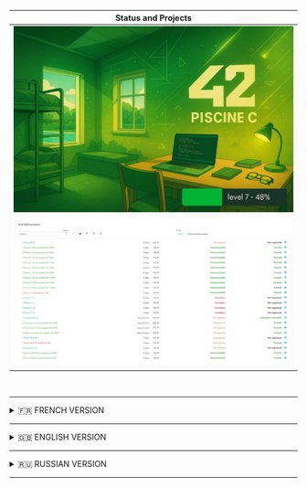 |    Status and Projects     |
|:--------------------------:|
| ![](./subject/grade.png)   |
| ![](./subject/detail.png)  |

<br>

---

<details>
<summary>🇫🇷 FRENCH VERSION</summary>

<p align="center">
	Ceci est un ensemble de projets réalisés pendant la <strong>Piscine C</strong> de l'école 42 (juillet 2023).
</p>

## Préambule

Ce parcours intensif d’un mois couvre les bases du shell UNIX et du langage C, sans bibliothèque externe. L’ensemble des exercices va de simples commandes à l’écriture de bibliothèques, en passant par la manipulation de mémoire, de pointeurs et de fichiers.

## Modules complétés

### Shell

| Module                                    | Description                                                                                      |
|-------------------------------------------|--------------------------------------------------------------------------------------------------|
| [Shell00](./subject/PiscineC_Shell00.pdf) | Commandes UNIX, permissions, `tar`, `ssh`, `diff`, `find`, etc.                                  |
| [Shell01](./subject/PiscineC_Shell01.pdf) | Scripts shell, manipulations de groupes, fichiers spéciaux, arithmétique en bases personnalisées |

### Langage C

| Module                            | Concepts abordés                                                     |
|-----------------------------------|----------------------------------------------------------------------|
| [C00](./subject/PiscineC_C00.pdf) | fonctions simples (`ft_putchar`, `ft_putnbr`, `ft_print_comb`, etc.) |
| [C01](./subject/PiscineC_C01.pdf) | pointeurs, swap, division, affichage de chaînes                      |
| [C02](./subject/PiscineC_C02.pdf) | manipulation de chaînes de caractères                                |
| [C03](./subject/PiscineC_C03.pdf) | concaténation, comparaison, recherche dans les chaînes               |
| [C04](./subject/PiscineC_C04.pdf) | conversion ASCII, base numérique, `ft_atoi`, `ft_putnbr_base`        |
| [C05](./subject/PiscineC_C05.pdf) | récursivité, factorielle, puissances, nombres premiers               |
| [C06](./subject/PiscineC_C06.pdf) | manipulation des arguments de `main`                                 |
| [C07](./subject/PiscineC_C07.pdf) | allocation dynamique, `ft_split`, `ft_strjoin`, `ft_convert_base`    |
| [C08](./subject/PiscineC_C08.pdf) | headers personnalisés, macros, structures                            |
| [C09](./subject/PiscineC_C09.pdf) | création de bibliothèque `libft.a` et Makefile                       |

### Rush01

<a href="./subject/PiscineC_Rush01.pdf">Projet</a> d'équipe — résolution d’un puzzle logique (type Skyscraper 4x4) avec `malloc`, `write`, `free`.

</details>

---

<details>
<summary>🇬🇧 ENGLISH VERSION</summary>

<p align="center">
	This is a set of projects completed during the <strong>42 C Piscine</strong> (July 2023).
</p>

## Preamble

This intensive one-month program covers UNIX shell basics and C language fundamentals without external libraries. It ranges from command-line basics to creating custom libraries, working with memory, pointers, files, and more.

## Completed Modules

### Shell

| Module                                    | Description                                                              |
|-------------------------------------------|--------------------------------------------------------------------------|
| [Shell00](./subject/PiscineC_Shell00.pdf) | UNIX basics: permissions, `tar`, `ssh`, `diff`, `find`, etc.             |
| [Shell01](./subject/PiscineC_Shell01.pdf) | Shell scripting, groups, special files, weird arithmetic in custom bases |

### C Language

| Module                            | Topics covered                                                     |
|-----------------------------------|--------------------------------------------------------------------|
| [C00](./subject/PiscineC_C00.pdf) | basic functions (`ft_putchar`, `ft_putnbr`, `ft_print_comb`, etc.) |
| [C01](./subject/PiscineC_C01.pdf) | pointers, swap, division, string output                            |
| [C02](./subject/PiscineC_C02.pdf) | string manipulation                                                |
| [C03](./subject/PiscineC_C03.pdf) | concatenation, comparison, string search                           |
| [C04](./subject/PiscineC_C04.pdf) | ASCII conversion, base conversion, `ft_atoi`, `ft_putnbr_base`     |
| [C05](./subject/PiscineC_C05.pdf) | recursion, factorial, powers, prime numbers                        |
| [C06](./subject/PiscineC_C06.pdf) | working with `main` arguments                                      |
| [C07](./subject/PiscineC_C07.pdf) | dynamic memory, `ft_split`, `ft_strjoin`, `ft_convert_base`        |
| [C08](./subject/PiscineC_C08.pdf) | custom headers, macros, structures                                 |
| [C09](./subject/PiscineC_C09.pdf) | creating a static library `libft.a` and Makefile                   |

### Rush01

Team <a href="./subject/PiscineC_Rush01.pdf">project</a> — solve a 4x4 logical puzzle (Skyscraper) using only `malloc`, `write`, and `free`.

</details>

---

<details>
<summary>🇷🇺 RUSSIAN VERSION</summary>

<p align="center">
	Это проекты, выполненные в рамках <strong>C Piscine</strong> школы 42 (июль 2023 года).
</p>

## Преамбула

Интенсивный курс длительностью один месяц, охватывающий основы командной строки UNIX и языка C. Все задания выполнялись без сторонних библиотек, вручную управляя памятью, указателями и файлами.

## Выполненные модули

### Shell

| Модуль                                    | Описание                                                                                        |
|-------------------------------------------|-------------------------------------------------------------------------------------------------|
| [Shell00](./subject/PiscineC_Shell00.pdf) | Базовые команды UNIX: `chmod`, `tar`, `ssh`, `diff`, `find` и др.                              |
| [Shell01](./subject/PiscineC_Shell01.pdf) | Скрипты на shell, группы, нестандартные имена файлов, арифметика в странных системах счисления |

### Язык C

| Модуль                            | Темы                                                               |
|-----------------------------------|--------------------------------------------------------------------|
| [C00](./subject/PiscineC_C00.pdf) | простые функции (`ft_putchar`, `ft_putnbr`, `ft_print_comb` и др.) |
| [C01](./subject/PiscineC_C01.pdf) | указатели, обмен значениями, вывод строк                           |
| [C02](./subject/PiscineC_C02.pdf) | работа со строками                                                 |
| [C03](./subject/PiscineC_C03.pdf) | конкатенация, сравнение строк, поиск подстрок                      |
| [C04](./subject/PiscineC_C04.pdf) | ASCII, преобразование чисел и баз                                  |
| [C05](./subject/PiscineC_C05.pdf) | рекурсия, факториал, степени, простые числа                        |
| [C06](./subject/PiscineC_C06.pdf) | обработка аргументов командной строки                              |
| [C07](./subject/PiscineC_C07.pdf) | динамическое выделение памяти, `ft_split`, `ft_strjoin`            |
| [C08](./subject/PiscineC_C08.pdf) | собственные `.h` файлы, макросы, структуры                         |
| [C09](./subject/PiscineC_C09.pdf) | создание библиотеки `libft.a` и Makefile                           |

### Rush01

Командный <a href="./subject/PiscineC_Rush01.pdf">проект</a> — решение логической задачи (Skyscraper 4x4) с помощью `malloc`, `write`, `free`.

</details>

---

